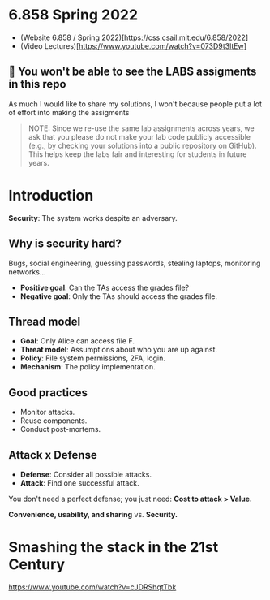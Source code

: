 # 6.858 Spring 2022 

- (Website 6.858 / Spring 2022)[https://css.csail.mit.edu/6.858/2022]
- (Video Lectures)[https://www.youtube.com/watch?v=073D9t3ltEw]

## 🚨 You won't be able to see the LABS assigments in this repo

As much I would like to share my solutions, I won't because people put a lot of effort 
into making the assigments

> NOTE: Since we re-use the same lab assignments across years, 
> we ask that you please do not make your lab code publicly accessible 
> (e.g., by checking your solutions into a public repository on GitHub). 
> This helps keep the labs fair and interesting for students in future years.

# Introduction

**Security**: The system works despite an adversary.

## Why is security hard?

Bugs, social engineering, guessing passwords, stealing laptops, monitoring networks...

- **Positive goal**: Can the TAs access the grades file?
- **Negative goal**: Only the TAs should access the grades file.

## Thread model

- **Goal**: Only Alice can access file F.
- **Threat model**: Assumptions about who you are up against.
- **Policy**: File system permissions, 2FA, login.
- **Mechanism**: The policy implementation.

## Good practices

- Monitor attacks.
- Reuse components.
- Conduct post-mortems.

## Attack x Defense

- **Defense**: Consider all possible attacks.
- **Attack**: Find one successful attack.

You don't need a perfect defense; you just need: **Cost to attack > Value.**

**Convenience, usability, and sharing** vs. **Security.**

# Smashing the stack in the 21st Century 

https://www.youtube.com/watch?v=cJDRShqtTbk


